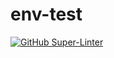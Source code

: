 # env-test

[![GitHub Super-Linter](https://github.com/viraj4-ikea/Aiops-azure/env-test/workflows/Lint%20Code%20Base/badge.svg)](https://github.com/marketplace/actions/super-linter)
